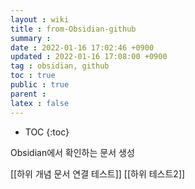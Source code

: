 ```yaml
---
layout : wiki
title : from-Obsidian-github
summary :
date : 2022-01-16 17:02:46 +0900
updated : 2022-01-16 17:08:00 +0900
tag : obsidian, github
toc : true
public : true
parent : 
latex : false
---
```


* TOC
{:toc}

Obsidian에서 확인하는 문서 생성

[[하위 개념 문서 연결 테스트]]
[[하위 테스트2]]
